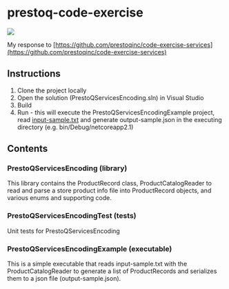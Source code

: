 # prestoq-code-exercise
![](https://ci.appveyor.com/api/projects/status/m8qnf0d1n91mo5eb?svg=true)

My response to [https://github.com/prestoqinc/code-exercise-services](https://github.com/prestoqinc/code-exercise-services)


## Instructions
 1. Clone the project locally
 2. Open the solution (PrestoQServicesEncoding.sln) in Visual Studio
 3. Build
 4. Run - this will execute the PrestoQServicesEncodingExample project, read [input-sample.txt](https://github.com/aoby/prestoq-code-exercise/blob/master/PrestoQServicesEncodingExample/input-sample.txt) and generate output-sample.json in the executing directory (e.g. bin/Debug/netcoreapp2.1)

 
## Contents
### PrestoQServicesEncoding (library)
This library contains the ProductRecord class, ProductCatalogReader to read and parse a store product info file into ProductRecord objects, and various enums and supporting code.

### PrestoQServicesEncodingTest (tests)
Unit tests for PrestoQServicesEncoding

### PrestoQServicesEncodingExample (executable)
This is a simple executable that reads input-sample.txt with the ProductCatalogReader to generate a list of ProductRecords and serializes them to a json file (output-sample.json).